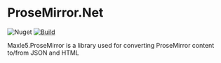 # ProseMirror.Net

![Nuget](https://img.shields.io/nuget/v/Maxle5.ProseMirror?style=flat-square)
[![Build](https://github.com/maxle5/ProseMirror/actions/workflows/ci.yml/badge.svg)](https://github.com/maxle5/ProseMirror/actions/workflows/ci.yml)

Maxle5.ProseMirror is a library used for converting ProseMirror content to/from JSON and HTML
